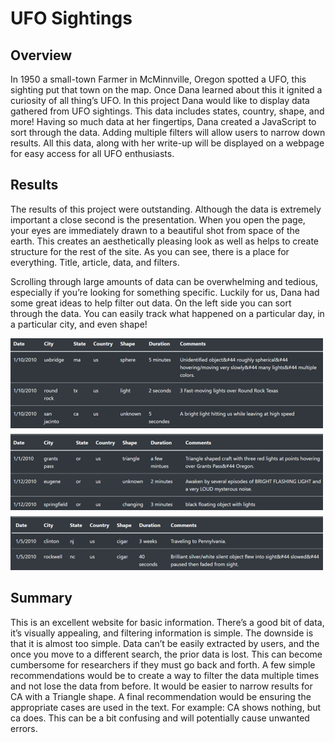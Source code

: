 **<h1>UFO Sightings</h1>**
<h2>Overview </h2>
<p> In 1950 a small-town Farmer in McMinnville, Oregon spotted a UFO, this sighting put that town on the map. Once Dana learned about this it ignited a curiosity of all thing’s UFO. In this project Dana would like to display data gathered from UFO sightings. This data includes states, country, shape, and more! Having so much data at her fingertips, Dana created a JavaScript to sort through the data. Adding multiple filters will allow users to narrow down results. All this data, along with her write-up will be displayed on a webpage for easy access for all UFO enthusiasts.

<h2>Results </h2>
<p> The results of this project were outstanding. Although the data is extremely important a close second is the presentation. When you open the page, your eyes are immediately drawn to a beautiful shot from space of the earth. This creates an aesthetically pleasing look as well as helps to create structure for the rest of the site. As you can see, there is a place for everything. Title, article, data, and filters. 
<p> Scrolling through large amounts of data can be overwhelming and tedious, especially if you’re looking for something specific. Luckily for us, Dana had some great ideas to help filter out data. On the left side you can sort through the data. You can easily track what happened on a particular day, in a particular city, and even shape! 

![SearchResults](https://github.com/SarahMason2015/UFOs/blob/b2e47d2ea844b8f8bcac40a37cb1e4b569d80808/Search%20Results.png)

<h2>Summary </h2>
<p> This is an excellent website for basic information. There’s a good bit of data, it’s visually appealing, and filtering information is simple. The downside is that it is almost too simple. Data can’t be easily extracted by users, and the once you move to a different search, the prior data is lost. This can become cumbersome for researchers if they must go back and forth. A few simple recommendations would be to create a way to filter the data multiple times and not lose the data from before. It would be easier to narrow results for CA with a Triangle shape. A final recommendation would be ensuring the appropriate cases are used in the text. For example: CA shows nothing, but ca does. This can be a bit confusing and will potentially cause unwanted errors. 

